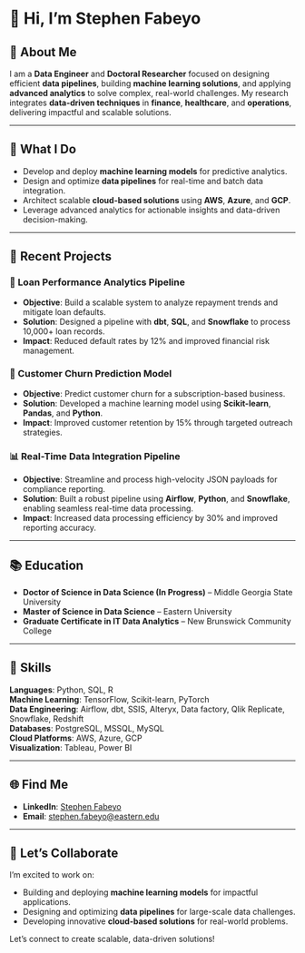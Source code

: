 # 👋 Hi, I’m Stephen Fabeyo  

## 🔬 About Me  
I am a **Data Engineer** and **Doctoral Researcher** focused on designing efficient **data pipelines**, building **machine learning solutions**, and applying **advanced analytics** to solve complex, real-world challenges. My research integrates **data-driven techniques** in **finance**, **healthcare**, and **operations**, delivering impactful and scalable solutions.

---

## 🚀 What I Do  
- Develop and deploy **machine learning models** for predictive analytics.  
- Design and optimize **data pipelines** for real-time and batch data integration.  
- Architect scalable **cloud-based solutions** using **AWS**, **Azure**, and **GCP**.  
- Leverage advanced analytics for actionable insights and data-driven decision-making.  

---

## 🌟 Recent Projects  

### 🔄 Loan Performance Analytics Pipeline  
- **Objective**: Build a scalable system to analyze repayment trends and mitigate loan defaults.  
- **Solution**: Designed a pipeline with **dbt**, **SQL**, and **Snowflake** to process 10,000+ loan records.  
- **Impact**: Reduced default rates by 12% and improved financial risk management.

### 🤖 Customer Churn Prediction Model  
- **Objective**: Predict customer churn for a subscription-based business.  
- **Solution**: Developed a machine learning model using **Scikit-learn**, **Pandas**, and **Python**.  
- **Impact**: Improved customer retention by 15% through targeted outreach strategies.

### 📊 Real-Time Data Integration Pipeline  
- **Objective**: Streamline and process high-velocity JSON payloads for compliance reporting.  
- **Solution**: Built a robust pipeline using **Airflow**, **Python**, and **Snowflake**, enabling seamless real-time data processing.  
- **Impact**: Increased data processing efficiency by 30% and improved reporting accuracy.

---

## 📚 Education  
- **Doctor of Science in Data Science (In Progress)** – Middle Georgia State University  
- **Master of Science in Data Science** – Eastern University  
- **Graduate Certificate in IT Data Analytics** – New Brunswick Community College  

---

## 🔧 Skills  

**Languages**: Python, SQL, R  
**Machine Learning**: TensorFlow, Scikit-learn, PyTorch  
**Data Engineering**: Airflow, dbt, SSIS, Alteryx, Data factory, Qlik Replicate, Snowflake, Redshift  
**Databases**: PostgreSQL, MSSQL, MySQL  
**Cloud Platforms**: AWS, Azure, GCP  
**Visualization**: Tableau, Power BI  

---

## 🌐 Find Me  

- **LinkedIn**: [Stephen Fabeyo](https://www.linkedin.com/in/stephenfabeyo)  
- **Email**: [stephen.fabeyo@eastern.edu](mailto:stephen.fabeyo@eastern.edu)  

---

## 💬 Let’s Collaborate  

I’m excited to work on:  
- Building and deploying **machine learning models** for impactful applications.  
- Designing and optimizing **data pipelines** for large-scale data challenges.  
- Developing innovative **cloud-based solutions** for real-world problems.  

Let’s connect to create scalable, data-driven solutions!
